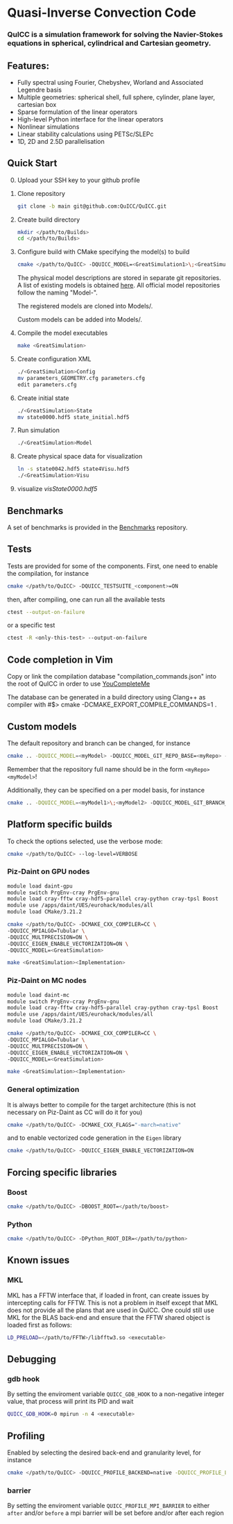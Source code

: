 # Quasi-Inverse Convection Code

### QuICC is a simulation framework for solving the Navier-Stokes equations in spherical, cylindrical and Cartesian geometry.

## Features:

   - Fully spectral using Fourier, Chebyshev, Worland and Associated Legendre basis
   - Multiple geometries: spherical shell, full sphere, cylinder, plane layer, cartesian box
   - Sparse formulation of the linear operators
   - High-level Python interface for the linear operators
   - Nonlinear simulations
   - Linear stability calculations using PETSc/SLEPc
   - 1D, 2D and 2.5D parallelisation

## Quick Start

0. Upload your SSH key to your github profile
1. Clone repository
   ```bash
   git clone -b main git@github.com:QuICC/QuICC.git
   ```

2. Create build directory
   ```bash
   mkdir </path/to/Builds>
   cd </path/to/Builds>
   ```
3. Configure build with CMake specifying the model(s) to build
   ```bash
   cmake </path/to/QuICC> -DQUICC_MODEL=<GreatSimulation1>\;<GreatSimulation2>
   ```
   The physical model descriptions are stored in separate git repositories. A list of existing models is obtained [here](https://github.com/QuICC?q=Model-+in%3Aname&type=&language=). All official model repositories follow the naming "Model-<GreatSimulation>".

   The registered models are cloned into Models/.

   Custom models can be added into Models/.

4. Compile the model executables
   ```bash
   make <GreatSimulation>
   ```
5. Create configuration XML
   ```bash
   ./<GreatSimulation>Config
   mv parameters_GEOMETRY.cfg parameters.cfg
   edit parameters.cfg
   ```
6. Create initial state
   ```bash
   ./<GreatSimulation>State
   mv state0000.hdf5 state_initial.hdf5
   ```
7. Run simulation
   ```bash
   ./<GreatSimulation>Model
   ```
8. Create physical space data for visualization
   ```bash
   ln -s state0042.hdf5 state4Visu.hdf5
   ./<GreatSimulation>Visu
   ```
9. visualize *visState0000.hdf5*

## Benchmarks

A set of benchmarks is provided in the [Benchmarks](https://github.com/QuICC/Benchmarks) repository.


## Tests

Tests are provided for some of the components.
First, one need to enable the compilation, for instance
```bash
cmake </path/to/QuICC> -DQUICC_TESTSUITE_<component>=ON
```
then, after compiling, one can run all the available tests

```bash
ctest --output-on-failure
```
or a specific test
```bash
ctest -R <only-this-test> --output-on-failure
```

## Code completion in Vim

Copy or link the compilation database "compilation_commands.json" into the root of QuICC in order to use [YouCompleteMe](https://github.com/ycm-core/YouCompleteMe)

The database can be generated in a build directory using Clang++ as compiler with
#$> cmake -DCMAKE_EXPORT_COMPILE_COMMANDS=1 .

## Custom models
The default repository and branch can be changed, for instance
```bash
cmake .. -DQUICC_MODEL=<myModel> -DQUICC_MODEL_GIT_REPO_BASE=<myRepo> -DQUICC_MODEL_GIT_BRANCH=<myBranch>
```
Remember that the repository full name should be in the form `<myRepo><myModel>`!

Additionally, they can be specified on a per model basis, for instance
```bash
cmake .. -DQUICC_MODEL=<myModel1>\;<myModel2> -DQUICC_MODEL_GIT_BRANCH_<myModel1>=<myBranch>
```

## Platform specific builds
To check the options selected, use the verbose mode:
```bash
cmake </path/to/QuICC> --log-level=VERBOSE
```

### Piz-Daint on GPU nodes

```bash
module load daint-gpu
module switch PrgEnv-cray PrgEnv-gnu
module load cray-fftw cray-hdf5-parallel cray-python cray-tpsl Boost
module use /apps/daint/UES/eurohack/modules/all
module load CMake/3.21.2

cmake </path/to/QuICC> -DCMAKE_CXX_COMPILER=CC \
-DQUICC_MPIALGO=Tubular \
-DQUICC_MULTPRECISION=ON \
-DQUICC_EIGEN_ENABLE_VECTORIZATION=ON \
-DQUICC_MODEL=<GreatSimulation>

make <GreatSimulation><Implementation>
```

### Piz-Daint on MC nodes

```bash
module load daint-mc
module switch PrgEnv-cray PrgEnv-gnu
module load cray-fftw cray-hdf5-parallel cray-python cray-tpsl Boost
module use /apps/daint/UES/eurohack/modules/all
module load CMake/3.21.2

cmake </path/to/QuICC> -DCMAKE_CXX_COMPILER=CC \
-DQUICC_MPIALGO=Tubular \
-DQUICC_MULTPRECISION=ON \
-DQUICC_EIGEN_ENABLE_VECTORIZATION=ON \
-DQUICC_MODEL=<GreatSimulation>

make <GreatSimulation><Implementation>
```

### General optimization
It is always better to compile for the target architecture (this is not necessary on Piz-Daint as CC will do it for you)
```bash
cmake </path/to/QuICC> -DCMAKE_CXX_FLAGS="-march=native"
```
and to enable vectorized code generation in the `Eigen` library
```bash
cmake </path/to/QuICC> -DQUICC_EIGEN_ENABLE_VECTORIZATION=ON
```

## Forcing specific libraries

### Boost
```bash
cmake </path/to/QuICC> -DBOOST_ROOT=</path/to/boost>
```

### Python
```bash
cmake </path/to/QuICC> -DPython_ROOT_DIR=</path/to/python>
```

## Known issues

### MKL
MKL has a FFTW interface that, if loaded in front, can create issues by intercepting calls for FFTW. This is not a problem in itself except that MKL does not provide all the plans that are used in QuICC.
One could still use MKL for the BLAS back-end and ensure that the FFTW shared object is loaded first as follows:
```bash
LD_PRELOAD=</path/to/FFTW>/libfftw3.so <executable>
```


## Debugging

### gdb hook
By setting the enviroment variable `QUICC_GDB_HOOK` to a non-negative integer value, that process will print its PID and wait
```bash
QUICC_GDB_HOOK=0 mpirun -n 4 <executable>
```
## Profiling

Enabled by selecting the desired back-end and granularity level, for instance
```bash
cmake </path/to/QuICC> -DQUICC_PROFILE_BACKEND=native -DQUICC_PROFILE_LEVEL=0
```
### barrier
By setting the enviroment variable `QUICC_PROFILE_MPI_BARRIER` to either `after` and/or `before` a mpi barrier will be set before and/or after each region
